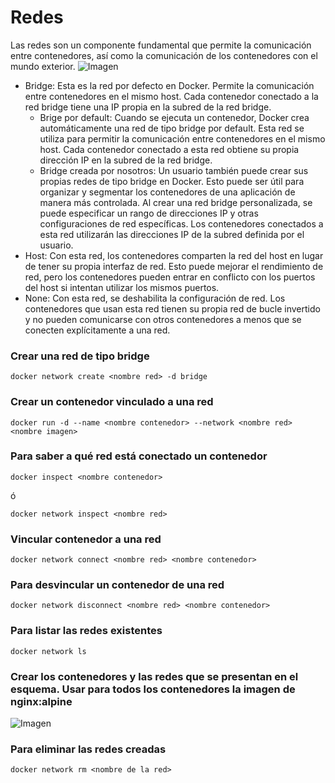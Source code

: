 # Redes
Las redes son un componente fundamental que permite la comunicación entre contenedores, así como la comunicación de los contenedores con el mundo exterior. 
![Imagen](imagenes/redes.PNG)
- Bridge: Esta es la red por defecto en Docker. Permite la comunicación entre contenedores en el mismo host. Cada contenedor conectado a la red bridge tiene una IP propia en la subred de la red bridge.
    -  Brige por default: Cuando se ejecuta un contenedor, Docker crea automáticamente una red de tipo bridge por default. Esta red se utiliza para permitir la comunicación entre contenedores en el mismo host. Cada contenedor conectado a esta red obtiene su propia dirección IP en la subred de la red bridge.
    - Bridge creada por nosotros: Un usuario también puede crear sus propias redes de tipo bridge en Docker. Esto puede ser útil para organizar y segmentar los contenedores de una aplicación de manera más controlada. Al crear una red bridge personalizada, se puede especificar un rango de direcciones IP y otras configuraciones de red específicas. Los contenedores conectados a esta red utilizarán las direcciones IP de la subred definida por el usuario.
- Host: Con esta red, los contenedores comparten la red del host en lugar de tener su propia interfaz de red. Esto puede mejorar el rendimiento de red, pero los contenedores pueden entrar en conflicto con los puertos del host si intentan utilizar los mismos puertos.
- None: Con esta red, se deshabilita la configuración de red. Los contenedores que usan esta red tienen su propia red de bucle invertido y no pueden comunicarse con otros contenedores a menos que se conecten explícitamente a una red.

### Crear una red de tipo bridge

```
docker network create <nombre red> -d bridge
```

### Crear un contenedor vinculado a una red

```
docker run -d --name <nombre contenedor> --network <nombre red> <nombre imagen>
```

### Para saber a qué red está conectado un contenedor

```
docker inspect <nombre contenedor>
```
ó
```
docker network inspect <nombre red> 
```

### Vincular contenedor a una red
```
docker network connect <nombre red> <nombre contenedor>
```

### Para desvincular un contenedor de una red
```
docker network disconnect <nombre red> <nombre contenedor>
```

### Para listar las redes existentes
```
docker network ls
```

### Crear los contenedores y las redes que se presentan en el esquema. Usar para todos los contenedores la imagen de nginx:alpine

![Imagen](imagenes/esquema-ejercicio-redes.PNG)

### Para eliminar las redes creadas
```
docker network rm <nombre de la red>
```

